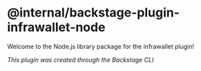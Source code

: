 # @internal/backstage-plugin-infrawallet-node

Welcome to the Node.js library package for the infrawallet plugin!

_This plugin was created through the Backstage CLI_

